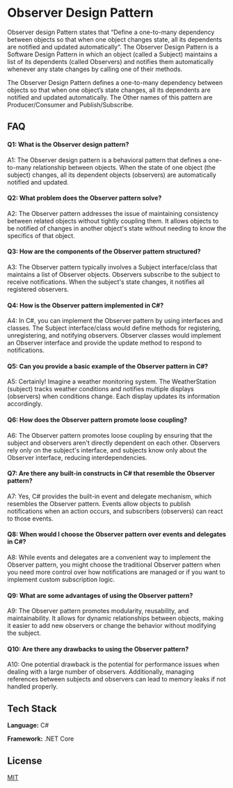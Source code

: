 
# Observer Design Pattern


Observer design Pattern states that “Define a one-to-many dependency between objects so that when one object changes state, all its dependents are notified and updated automatically“.
The Observer Design Pattern is a Software Design Pattern in which an object (called a Subject) maintains a list of its dependents (called Observers) and notifies them automatically whenever any state changes by calling one of their methods.

The Observer Design Pattern defines a one-to-many dependency between objects so that when one object’s state changes, all its dependents are notified and updated automatically. The Other names of this pattern are Producer/Consumer and Publish/Subscribe.
## FAQ

#### Q1: What is the Observer design pattern?
A1: The Observer design pattern is a behavioral pattern that defines a one-to-many relationship between objects. When the state of one object (the subject) changes, all its dependent objects (observers) are automatically notified and updated.

#### Q2: What problem does the Observer pattern solve?
A2: The Observer pattern addresses the issue of maintaining consistency between related objects without tightly coupling them. It allows objects to be notified of changes in another object's state without needing to know the specifics of that object.

#### Q3: How are the components of the Observer pattern structured?
A3: The Observer pattern typically involves a Subject interface/class that maintains a list of Observer objects. Observers subscribe to the subject to receive notifications. When the subject's state changes, it notifies all registered observers.

#### Q4: How is the Observer pattern implemented in C#?
A4: In C#, you can implement the Observer pattern by using interfaces and classes. The Subject interface/class would define methods for registering, unregistering, and notifying observers. Observer classes would implement an Observer interface and provide the update method to respond to notifications.

#### Q5: Can you provide a basic example of the Observer pattern in C#?
A5: Certainly! Imagine a weather monitoring system. The WeatherStation (subject) tracks weather conditions and notifies multiple displays (observers) when conditions change. Each display updates its information accordingly.

#### Q6: How does the Observer pattern promote loose coupling?
A6: The Observer pattern promotes loose coupling by ensuring that the subject and observers aren't directly dependent on each other. Observers rely only on the subject's interface, and subjects know only about the Observer interface, reducing interdependencies.

#### Q7: Are there any built-in constructs in C# that resemble the Observer pattern?
A7: Yes, C# provides the built-in event and delegate mechanism, which resembles the Observer pattern. Events allow objects to publish notifications when an action occurs, and subscribers (observers) can react to those events.

#### Q8: When would I choose the Observer pattern over events and delegates in C#?
A8: While events and delegates are a convenient way to implement the Observer pattern, you might choose the traditional Observer pattern when you need more control over how notifications are managed or if you want to implement custom subscription logic.

#### Q9: What are some advantages of using the Observer pattern?
A9: The Observer pattern promotes modularity, reusability, and maintainability. It allows for dynamic relationships between objects, making it easier to add new observers or change the behavior without modifying the subject.

#### Q10: Are there any drawbacks to using the Observer pattern?
A10: One potential drawback is the potential for performance issues when dealing with a large number of observers. Additionally, managing references between subjects and observers can lead to memory leaks if not handled properly.


## Tech Stack

**Language:** C#

**Framework:** .NET Core


## License

[MIT](https://choosealicense.com/licenses/mit/)

